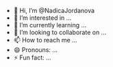 - 👋 Hi, I’m @NadicaJordanova
- 👀 I’m interested in ...
- 🌱 I’m currently learning ...
- 💞️ I’m looking to collaborate on ...
- 📫 How to reach me ...
- 😄 Pronouns: ...
- ⚡ Fun fact: ...

<!---
NadicaJordanova/NadicaJordanova is a ✨ special ✨ repository because its `README.md` (this file) appears on your GitHub profile.
You can click the Preview link to take a look at your changes.
--->
